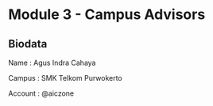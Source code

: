 # Module 3 - Campus Advisors

## Biodata

Name : Agus Indra Cahaya

Campus : SMK Telkom Purwokerto

Account : @aiczone
